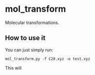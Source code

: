 # mol_transform

Molecular transformations.

## How to use it

You can just simply run:
```
mol_transform.py -f C20.xyz -o test.xyz
```
This will
